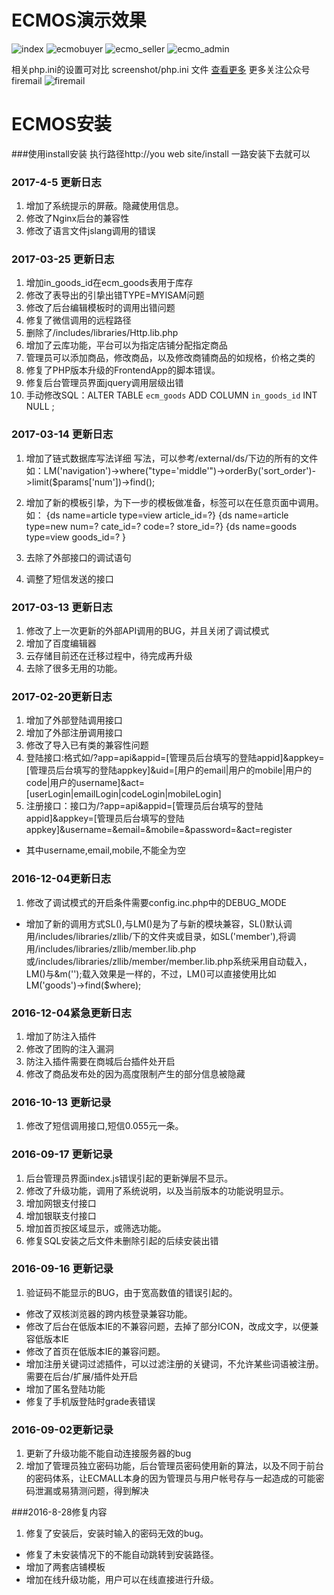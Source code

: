 # ECMOS演示效果




![index](https://github.com/hechengjin/ecmos/blob/master/screenshot/ecmo.png)
![ecmobuyer](https://github.com/hechengjin/ecmos/blob/master/screenshot/ecmobuyer.png)
![ecmo_seller](https://github.com/hechengjin/ecmos/blob/master/screenshot/ecmo_seller.png)
![ecmo_admin](https://github.com/hechengjin/ecmos/blob/master/screenshot/ecmo_admin.gif)

相关php.ini的设置可对比 screenshot/php.ini 文件
[查看更多](http://www.firemail.wang:8088/forum.php?mod=viewthread&tid=10031)
更多关注公众号firemail
![firemail](https://github.com/hechengjin/ecmos/blob/master/screenshot/qrcode_firemail_258.jpg)

# ECMOS安装
###使用install安装
执行路径http://you web site/install
一路安装下去就可以

### 2017-4-5 更新日志
1. 增加了系统提示的屏蔽。隐藏使用信息。
2. 修改了Nginx后台的兼容性
3. 修改了语言文件jslang调用的错误

### 2017-03-25 更新日志
1. 增加in_goods_id在ecm_goods表用于库存
2. 修改了表导出的引挚出错TYPE=MYISAM问题 
3. 修改了后台编辑模板时的调用出错问题 
4. 修复了微信调用的远程路径
5. 删除了/includes/libraries/Http.lib.php
6. 增加了云库功能，平台可以为指定店铺分配指定商品
7. 管理员可以添加商品，修改商品，以及修改商铺商品的如规格，价格之类的
8. 修复了PHP版本升级的FrontendApp的脚本错误。
9. 修复后台管理员界面jquery调用层级出错
10. 手动修改SQL：ALTER TABLE `ecm_goods` ADD COLUMN `in_goods_id` INT NULL ; 


### 2017-03-14 更新日志
1. 增加了链式数据库写法详细 写法，可以参考/external/ds/下边的所有的文件
如：LM('navigation')->where("type='middle'")->orderBy('sort_order')->limit($params['num'])->find();

2. 增加了新的模板引挚，为下一步的模板做准备，标签可以在任意页面中调用。
如：
{ds name=article type=view article_id=?}
{ds name=article type=new num=? cate_id=? code=? store_id=?}
{ds name=goods type=view goods_id=? }
3. 去除了外部接口的调试语句
4. 调整了短信发送的接口

### 2017-03-13 更新日志
1. 修改了上一次更新的外部API调用的BUG，并且关闭了调试模式
2. 增加了百度编辑器
3. 云存储目前还在迁移过程中，待完成再升级
4. 去除了很多无用的功能。

### 2017-02-20更新日志
1. 增加了外部登陆调用接口
2. 增加了外部注册调用接口
3. 修改了导入已有类的兼容性问题
4. 登陆接口:格式如/?app=api&appid=[管理员后台填写的登陆appid]&appkey=[管理员后台填写的登陆appkey]&uid=[用户的email|用户的mobile|用户的code|用户的username]&act=[userLogin|emailLogin|codeLogin|mobileLogin]
5. 注册接口：接口为/?app=api&appid=[管理员后台填写的登陆appid]&appkey=[管理员后台填写的登陆appkey]&username=&email=&mobile=&password=&act=register
 * 其中username,email,mobile,不能全为空

### 2016-12-04更新日志
1. 修改了调试模式的开启条件需要config.inc.php中的DEBUG_MODE
- 增加了新的调用方式SL(),与LM()是为了与新的模块兼容，SL()默认调用/includes/libraries/zllib/下的文件夹或目录，如SL('member'),将调用/includes/libraries/zllib/member.lib.php或/includes/libraries/zllib/member/member.lib.php系统采用自动载入，LM()与&m('');载入效果是一样的，不过，LM()可以直接使用比如LM('goods')->find($where);


### 2016-12-04紧急更新日志
1. 增加了防注入插件
2. 修改了团购的注入漏洞
3. 防注入插件需要在商城后台插件处开启
4. 修改了商品发布处的因为高度限制产生的部分信息被隐藏

### 2016-10-13 更新记录
1. 修改了短信调用接口,短信0.055元一条。


### 2016-09-17 更新记录
1. 后台管理员界面index.js错误引起的更新弹层不显示。
2. 修改了升级功能，调用了系统说明，以及当前版本的功能说明显示。
3. 增加网银支付接口
4. 增加银联支付接口
5. 增加首页按区域显示，或筛选功能。
6. 修复SQL安装之后文件未删除引起的后续安装出错

### 2016-09-16 更新记录
1. 验证码不能显示的BUG，由于宽高数值的错误引起的。
- 修改了双核浏览器的跨内核登录兼容功能。
- 修改了后台在低版本IE的不兼容问题，去掉了部分ICON，改成文字，以便兼容低版本IE
- 修改了首页在低版本IE的兼容问题。
- 增加注册关键词过滤插件，可以过滤注册的关键词，不允许某些词语被注册。需要在后台/扩展/插件处开启
- 增加了匿名登陆功能
- 修复了手机版登陆时grade表错误


### 2016-09-02更新记录
1. 更新了升级功能不能自动连接服务器的bug
2. 增加了管理员独立密码功能，后台管理员密码使用新的算法，以及不同于前台的密码体系，让ECMALL本身的因为管理员与用户帐号存与一起造成的可能密码泄漏或易猜测问题，得到解决

###2016-8-28修复内容
1. 修复了安装后，安装时输入的密码无效的bug。
- 修复了未安装情况下的不能自动跳转到安装路径。
- 增加了两套店铺模板
- 增加在线升级功能，用户可以在线直接进行升级。
